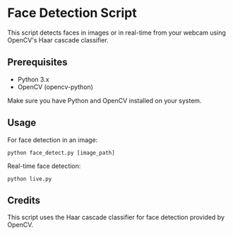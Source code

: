 # Face Detection Script
This script detects faces in images or in real-time from your webcam using OpenCV's Haar cascade classifier.

## Prerequisites

- Python 3.x
- OpenCV (opencv-python)

Make sure you have Python and OpenCV installed on your system.

## Usage
For face detection in an image:
```
python face_detect.py [image_path]
```
Real-time face detection:
```
python live.py
```
## Credits
This script uses the Haar cascade classifier for face detection provided by OpenCV.

